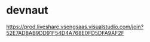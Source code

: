 # devnaut
https://prod.liveshare.vsengsaas.visualstudio.com/join?52E7AD8AB9DD91F54D4A768E0FD5DFA9AF2F
